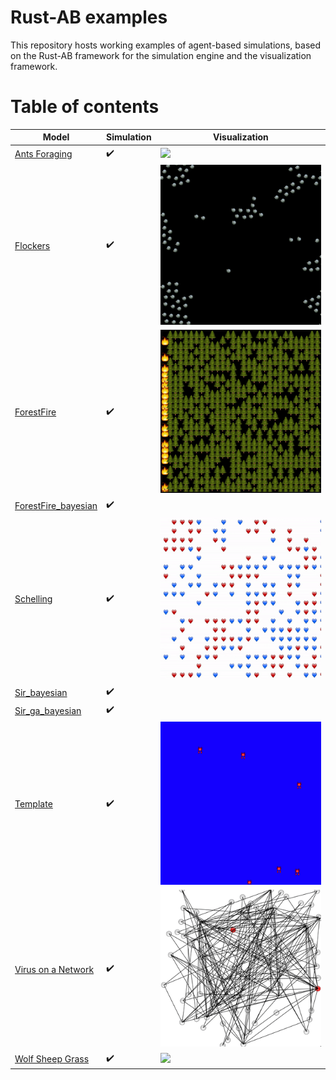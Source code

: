# Rust-AB examples

This repository hosts working examples of agent-based simulations, based on the Rust-AB framework for the simulation engine and the visualization framework.

#  Table of contents

| Model                                       | Simulation         | Visualization                    |
| --------------------------------------------| ------------------ | -------------------------------- |
| [Ants Foraging](antsforaging)               | :heavy_check_mark: | ![](antsforaging/ant1.gif)       | 
| [Flockers](flockers)                        | :heavy_check_mark: | ![](flockers/flock.gif)          |
| [ForestFire](forestfire)                    | :heavy_check_mark: | ![](forestfire/ff.gif)           |
| [ForestFire_bayesian](forestfire_bayesian)  | :heavy_check_mark: |
| [Schelling](schelling)                      | :heavy_check_mark: | ![](schelling/schelling.gif)     |
| [Sir_bayesian](forestfire)                  | :heavy_check_mark: |
| [Sir_ga_bayesian](forestfire)               | :heavy_check_mark: |
| [Template](template)                        | :heavy_check_mark: | ![](template/template.gif)       |
| [Virus on a Network](virusnetwork)          | :heavy_check_mark: | ![](virusnetwork/virus.gif)      |
| [Wolf Sheep Grass](wolfsheepgrass)          | :heavy_check_mark: | ![](wolfsheepgrass/tui-wsg.gif)  |
